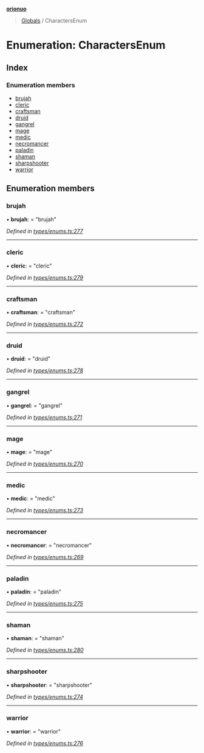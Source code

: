 **[orionuo](../README.md)**

> [Globals](../globals.md) / CharactersEnum

# Enumeration: CharactersEnum

## Index

### Enumeration members

* [brujah](charactersenum.md#brujah)
* [cleric](charactersenum.md#cleric)
* [craftsman](charactersenum.md#craftsman)
* [druid](charactersenum.md#druid)
* [gangrel](charactersenum.md#gangrel)
* [mage](charactersenum.md#mage)
* [medic](charactersenum.md#medic)
* [necromancer](charactersenum.md#necromancer)
* [paladin](charactersenum.md#paladin)
* [shaman](charactersenum.md#shaman)
* [sharpshooter](charactersenum.md#sharpshooter)
* [warrior](charactersenum.md#warrior)

## Enumeration members

### brujah

•  **brujah**:  = "brujah"

*Defined in [types/enums.ts:277](https://github.com/msviha/orionuo/blob/5f19aed/src/types/enums.ts#L277)*

___

### cleric

•  **cleric**:  = "cleric"

*Defined in [types/enums.ts:279](https://github.com/msviha/orionuo/blob/5f19aed/src/types/enums.ts#L279)*

___

### craftsman

•  **craftsman**:  = "craftsman"

*Defined in [types/enums.ts:272](https://github.com/msviha/orionuo/blob/5f19aed/src/types/enums.ts#L272)*

___

### druid

•  **druid**:  = "druid"

*Defined in [types/enums.ts:278](https://github.com/msviha/orionuo/blob/5f19aed/src/types/enums.ts#L278)*

___

### gangrel

•  **gangrel**:  = "gangrel"

*Defined in [types/enums.ts:271](https://github.com/msviha/orionuo/blob/5f19aed/src/types/enums.ts#L271)*

___

### mage

•  **mage**:  = "mage"

*Defined in [types/enums.ts:270](https://github.com/msviha/orionuo/blob/5f19aed/src/types/enums.ts#L270)*

___

### medic

•  **medic**:  = "medic"

*Defined in [types/enums.ts:273](https://github.com/msviha/orionuo/blob/5f19aed/src/types/enums.ts#L273)*

___

### necromancer

•  **necromancer**:  = "necromancer"

*Defined in [types/enums.ts:269](https://github.com/msviha/orionuo/blob/5f19aed/src/types/enums.ts#L269)*

___

### paladin

•  **paladin**:  = "paladin"

*Defined in [types/enums.ts:275](https://github.com/msviha/orionuo/blob/5f19aed/src/types/enums.ts#L275)*

___

### shaman

•  **shaman**:  = "shaman"

*Defined in [types/enums.ts:280](https://github.com/msviha/orionuo/blob/5f19aed/src/types/enums.ts#L280)*

___

### sharpshooter

•  **sharpshooter**:  = "sharpshooter"

*Defined in [types/enums.ts:274](https://github.com/msviha/orionuo/blob/5f19aed/src/types/enums.ts#L274)*

___

### warrior

•  **warrior**:  = "warrior"

*Defined in [types/enums.ts:276](https://github.com/msviha/orionuo/blob/5f19aed/src/types/enums.ts#L276)*
